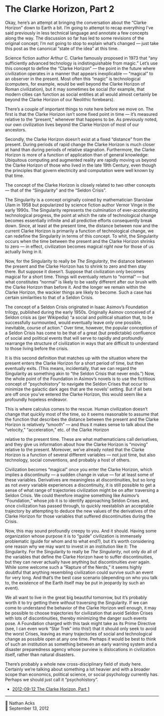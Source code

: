 # The Clarke Horizon, Part 2

Okay, here’s an attempt at bringing the conversation about the “Clarke Horizon” down to Earth a bit. I’m going to attempt to recap everything I’ve said previously in less technical language and annotate a few concepts along the way. The discussion so far has led to some revisions of the original concept; I’m not going to stop to explain what’s changed — just take this post as the canonical “state of the idea” at this time.

Science fiction author Arthur C. Clarke famously proposed in 1973 that “any sufficiently advanced technology is indistinguishable from magic.” Let’s use this concept to define the “Clarke Horizon” — the point in the future where civilization operates in a manner that appears inexplicable — “magical” to an observer in the present. Most often this “magic” is technological (computers, for example, would be well beyond the Clarke Horizon of Roman civilization), but it may sometimes be social (for example, that modern cities can function as social entities at all would almost certainly be beyond the Clarke Horizon of our Neolithic forebears).

There’s a couple of important things to note here before we move on. The first is that the Clarke Horizon isn’t some fixed point in time — it’s measured relative to the “present,” whenever that happens to be. As previously noted, our own civilization lives beyond the Clarke Horizon of most of our ancestors.

Secondly, the Clarke Horizon doesn’t exist at a fixed “distance” from the present. During periods of rapid change the Clarke Horizon is much closer at hand than during periods of relative stagnation. Furthermore, the Clarke Horizon is more of a function of application than of general knowledge: Ubiquitous computing and augmented reality are rapidly moving us beyond the Clarke Horizon of those who lived in the late 19th Century, even though the principles that govern electricity and computation were well known by that time.

The concept of the Clarke Horizon is closely related to two other concepts — that of the “Singularity” and the “Seldon Crisis”.

The Singularity is a concept originally coined by mathematician Stanislaw Ulam in 1958 but popularized by science fiction author Vernor Vinge in the early 1990s. The Singularity represents the culmination of ever-accelerating technological progress, the point at which the rate of technological change becomes essentially infinite and all predictive efforts consequently break down. Since, at least at the present time, the distance between now and the current Clarke Horizon is primarily a function of technological change, we can redefine the Singularity in terms of this concept. To whit, the Singularity occurs when the time between the present and the Clarke Horizon shrinks to zero — in effect, civilization becomes magical *right now* for those of us actually living in it.

Now, for the Singularity to really be *The Singularity*, the distance between the present and the Clarke Horizon has to shrink to zero and then stay there. But suppose it doesn’t. Suppose that civilization only becomes magical for a short time. Things will eventually return to “normal” — but what constitutes “normal” is likely to be vastly different after our brush with the Clarke Horizon than before it. And the longer we remain within the Clarke Horizon, the wackier things are likely to become. Such a case has certain similarities to that of a Seldon Crisis.

The concept of a Seldon Crisis originated in Isaac Asimov’s Foundation trilogy, published during the early 1950s. Originally Asimov conceived of a Seldon crisis as (per Wikipedia) “a social and political situation that, to be successfully surmounted, would eventually leave only one possible, inevitable, course of action.” Over time, however, the popular conception of a Seldon Crisis has come to be that of a great (but predictable) confluence of social and political events that will serve to rapidly and profoundly rearrange the structure of civilization in ways that are difficult to understand to those living before the crisis.

It is this second definition that matches up with the situation where the present enters the Clarke Horizon for a short period of time, but then eventually exits. (This means, incidentally, that we can regard the Singularity as something akin to “the Seldon Crisis that never ends.”) Now, the whole point of the Foundation in Asimov’s novels is to use the fictitious concept of “psychohistory” to navigate the Seldon Crises that occur to minimize the galactic dark ages that are the novels’ setting. But if all bets are off once you’ve entered the Clarke Horizon, this would seem like a profoundly hopeless endeavor.

This is where calculus comes to the rescue. Human civilization doesn’t change that quickly most of the time, so it seems reasonable to assume that the function that describes the distance between the present and the Clarke Horizon is relatively “smooth” — and thus it makes sense to talk about the “velocity,” “acceleration,” etc. of the Clarke Horizon

relative to the present time. These are what mathematicians call derivatives, and they give us information about how the Clarke Horizon is “moving” relative to the present. Moreover, we’ve already noted that the Clarke Horizon is a function of several different variables — not just time, but also technology, social conventions, and probably a host of others.

Civilization becomes “magical” once you enter the Clarke Horizon, which implies a discontinuity — a sudden change in value — for at least some of these variables. Derivatives are meaningless at discontinuities, but so long as not *every* variable experiences a discontinuity, it is still possible to get a sense of what range of trajectories civilization might be on after traversing a Seldon Crisis. We could therefore imagine something like Asimov’s “Foundation,” whose job it is to identify approaching Seldon Crises and, once civilization has passed through, to quickly reestablish an acceptable trajectory by attempting to deduce the new values of the derivatives of the Clarke Horizon for those variables that suffered discontinuities during the Crisis.

Now, this may sound profoundly creepy to you. And it should. Having some organization whose purpose it is to “guide” civilization is immensely problematic (guide for whom and to what end?), but it’s worth considering one reason why we may want to invest in an institution like it: The Singularity. For the Singularity to really be *The Singularity*, not only do all of the variables that define the Clarke Horizon have to suffer discontinuities, but they can never actually have anything but discontinuities *ever* again. While some welcome such a “Rapture of the Nerds,” it seems highly doubtful that anything resembling civilization could survive such an event for very long. And that’s the best case scenario (depending on who you talk to, the existence of the Earth itself may be put in jeopardy by such an event).

We all want to live in the great big beautiful tomorrow, but it’s probably worth it to try getting there *without* traversing the Singularity. If we can come to understand the behavior of the Clarke Horizon well enough, it may be possible to choose trajectories for civilization that avoid Seldon Crises with lots of discontinuities, thereby minimizing the danger such events pose. A Foundation charged with this task might take as its Prime Directive (see, I can even work “Star Trek” into this!) that it should only seek to avoid the worst Crises, leaving as many trajectories of social and technological change as possible open at any one time. Perhaps it would be best to think of such an institution as something between an early warning system and a disaster preparedness agency whose purview is dislocations in civilization itself, rather than natural disasters.

There’s probably a whole new cross-disciplinary field of study here. Certainly we’re talking about something a lot heavier and with a broader scope than economics, political science, or social psychology currently has. Perhaps we should just call it “psychohistory”.

* [2012-09-12 The Clarke Horizon, Part 1](2012-09-12-the-clarke-horizon-part-1.md)

- - - -

<span aria-hidden="true">👤</span> Nathan Acks  
<span aria-hidden="true">📅</span> September 13, 2012
